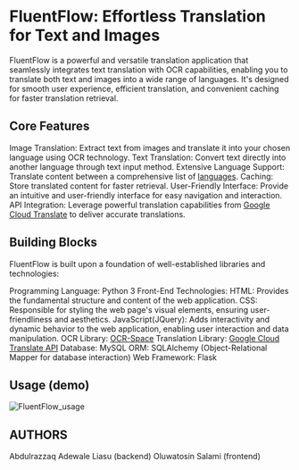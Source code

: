 # FluentFlow: Effortless Translation for Text and Images

FluentFlow is a powerful and versatile translation application that seamlessly integrates text translation with OCR capabilities, enabling you to translate both text and images into a wide range of languages. It's designed for smooth user experience, efficient translation, and convenient caching for faster translation retrieval.

## Core Features

Image Translation: Extract text from images and translate it into your chosen language using OCR technology.
Text Translation: Convert text directly into another language through text input method.
Extensive Language Support: Translate content between a comprehensive list of [languages](https://cloud.google.com/translate/docs/languages).
Caching: Store translated content for faster retrieval.
User-Friendly Interface: Provide an intuitive and user-friendly interface for easy navigation and interaction.
API Integration: Leverage powerful translation capabilities from [Google Cloud Translate](https://cloud.google.com/translate) to deliver accurate translations.
## Building Blocks

FluentFlow is built upon a foundation of well-established libraries and technologies:

Programming Language: Python 3
Front-End Technologies:
HTML: Provides the fundamental structure and content of the web application.
CSS: Responsible for styling the web page's visual elements, ensuring user-friendliness and aesthetics.
JavaScript(JQuery): Adds interactivity and dynamic behavior to the web application, enabling user interaction and data manipulation.
OCR Library: [OCR-Space](https://ocr.space/OCRAPI)
Translation Library: [Google Cloud Translate API](https://cloud.google.com/translate)
Database: MySQL
ORM: SQLAlchemy (Object-Relational Mapper for database interaction)
Web Framework: Flask


## Usage (demo)
![FluentFlow_usage](demo/FluentFlow.gif)

## AUTHORS

Abdulrazzaq Adewale Liasu (backend)
Oluwatosin Salami (frontend)